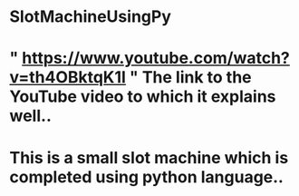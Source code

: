 # SlotMachineUsingPy

# " https://www.youtube.com/watch?v=th4OBktqK1I " The link to the YouTube video to which it explains well..

# This is a small slot machine which is completed using python language..

